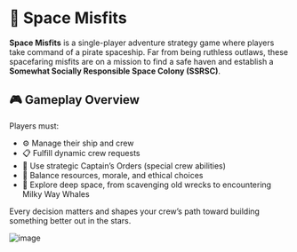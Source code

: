 # 🚀 Space Misfits

**Space Misfits** is a single-player adventure strategy game where players take command of a pirate spaceship. Far from being ruthless outlaws, these spacefaring misfits are on a mission to find a safe haven and establish a **Somewhat Socially Responsible Space Colony (SSRSC)**.  

## 🎮 Gameplay Overview

Players must:
- ⚙️ Manage their ship and crew
- 📋 Fulfill dynamic crew requests
- 🧠 Use strategic Captain’s Orders (special crew abilities)
- 💬 Balance resources, morale, and ethical choices
- 🌌 Explore deep space, from scavenging old wrecks to encountering Milky Way Whales

Every decision matters and shapes your crew’s path toward building something better out in the stars.

![image](https://github.com/user-attachments/assets/aae049cb-d6af-4da5-a452-59ba3cb883e5)
